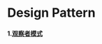 # Design Pattern
#### 1.[观察者模式](https://github.com/My1iJ3oe6s/Learn/blob/master/DesignPattern/Publish-Subscribe-Pattern.md)
